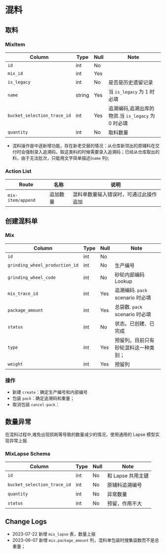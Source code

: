 # 混料

取料
---------------------------------------------------------------------------
### MixItem
Column                      | Type      | Null | Note
----------------------------|-----------|------|-------
`id`                        | int       | No   | 
`mix_id`                    | int       | Yes  | 
`is_legacy`                 | int       | No   | 是否是历史遗留记录
`name`                      | string    | Yes  | 当 `is_legacy` 为 1 时必填
`bucket_selection_trace_id` | int       | Yes  | 追溯编码,追溯出库的物资.当 `is_legacy` 为 0 时必填
`quantity`                  | int       | No   | 取料数量

- 混料操作是中途新增功能，存在新老交替的情况：从仓库新领出的原辅料在交付时会强制录入追溯码，取这类料的时候需要录入追溯码；已经从仓库取出的料，由于无法批次，只能用文字简单描述(`name` 列);

### Action List
Route                           |   名称    | 说明
--------------------------------|-----------|---------
`mix-item/append`               |追加数量   | 混料单数量输入错误时，可通过此操作追加

创建混料单
---------------------------------------------------------------------------

### Mix
Column                              | Type      | Null | Note
------------------------------------|-----------|------|-------
`id`                                | int       | No   | 
`grinding_wheel_production_id`      | int       | No   | 生产编号
`grinding_wheel_code`               | int       | No   | 砂轮内部编码 Lookup
`mix_trace_id`                      | int       | Yes  | 追溯编码. `pack` scenario 时必填
`package_amount`                    | int       | Yes  | 总袋数. `pack` scenario 时必填
`status`                            | int       | No   | 状态。已创建、已完成
`type`                              | int       | Yes  | 预留列。目前只有砂轮混料这一种类别；
`weight`                            | int       | Yes  | 预留列

### 操作

- 新建 `create`：确定生产编号和内部编号
- 包装 `pack`：确定追溯码和重量；
- 取消包装 `cancel-pack`：

数量异常
---------------------------------------------------------------------------
在混料过程中,难免出现损耗等导致的数量减少的情况，使用通用的 Lapse 模型实现异常上报.

### MixLapse Schema
Column                              | Type      | Null | Note
------------------------------------|-----------|------|-------
`id`                                | int       | No   | 和 Lapse 共用主键
`bucket_selection_trace_id`         | int       | No   | 原辅料追溯编号
`quantity`                          | int       | No   | 异常数量
`status`                            | int       | No   | 预留，作用不大

Change Logs
---------------------------------------------------------------------------

- 2023-07-22 新增 `mix_lapse` 表，数量上报
- 2023-06-07 新增 `mix.package_amount` 列，混料单包装时搜集袋数而不是总重量；
